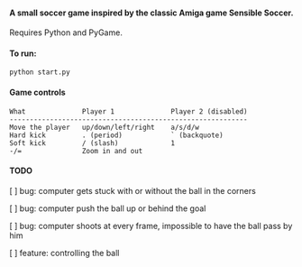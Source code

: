 #### A small soccer game inspired by the classic Amiga game Sensible Soccer.

Requires Python and PyGame.

#### To run:

    python start.py

#### Game controls

    What              Player 1              Player 2 (disabled)
    -----------------------------------------------------------
    Move the player   up/down/left/right    a/s/d/w
    Hard kick         . (period)            ` (backquote)
    Soft kick         / (slash)             1
    -/=               Zoom in and out

#### TODO

[ ] bug: computer gets stuck with or without the ball in the corners

[ ] bug: computer push the ball up or behind the goal

[ ] bug: computer shoots at every frame, impossible to have the ball pass by him

[ ] feature: controlling the ball
